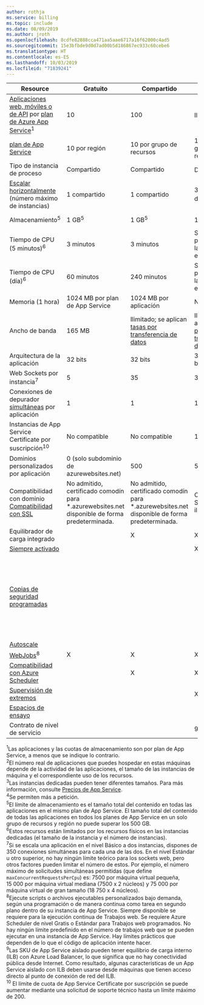 ```yaml
---
author: rothja
ms.service: billing
ms.topic: include
ms.date: 08/09/2019
ms.author: jroth
ms.openlocfilehash: 8cdfe82888cca471aa5aae6717a16f62000c4ad5
ms.sourcegitcommit: 15e3bfbde9d0d7ad00b5d186867ec933c60cebe6
ms.translationtype: HT
ms.contentlocale: es-ES
ms.lasthandoff: 10/03/2019
ms.locfileid: "71839241"
---
```

| Resource | Gratuito | Compartido | Básica | Estándar | Premium (v2) | Aislado </th> |
| --- | --- | --- | --- | --- | --- | --- |
| [Aplicaciones web, móviles o de API](https://azure.microsoft.com/services/app-service/) por [plan de Azure App Service](../articles/app-service/overview-hosting-plans.md)<sup>1</sup> |10 |100 |Ilimitado<sup>2</sup> |Ilimitado<sup>2</sup> |Ilimitado<sup>2</sup> |Ilimitado<sup>2</sup>|
| [plan de App Service](../articles/app-service/overview-hosting-plans.md) |10 por región |10 por grupo de recursos |100 por grupo de recursos |100 por grupo de recursos |100 por grupo de recursos |100 por grupo de recursos|
| Tipo de instancia de proceso |Compartido |Compartido |Dedicado<sup>3</sup> |Dedicado<sup>3</sup> |Dedicado<sup>3</sup></p> |Dedicado<sup>3</sup>|
| [Escalar horizontalmente](../articles/app-service/manage-scale-up.md) (número máximo de instancias) |1 compartido |1 compartido |3 dedicados<sup>3</sup> |10 dedicados<sup>3</sup> |20 dedicados<sup>3</sup>|100 dedicados<sup>4</sup>|
| Almacenamiento<sup>5</sup> |1 GB<sup>5</sup> |1 GB<sup>5</sup> |10 GB<sup>5</sup> |50 GB<sup>5</sup> |250 GB<sup>5</sup></p> |1 TB<sup>5</sup>|
| Tiempo de CPU (5 minutos)<sup>6</sup> |3 minutos |3 minutos |Sin límite, se paga según las [tarifas](https://azure.microsoft.com/pricing/details/app-service/)</a> estándar. |Sin límite, se paga según las [tarifas](https://azure.microsoft.com/pricing/details/app-service/)</a> estándar. |Sin límite, se paga según las [tarifas](https://azure.microsoft.com/pricing/details/app-service/)</a> estándar. |Sin límite, se paga según las [tarifas](https://azure.microsoft.com/pricing/details/app-service/)</a> estándar.|
| Tiempo de CPU (día)<sup>6</sup> |60 minutos |240 minutos |Sin límite, se paga según las [tarifas](https://azure.microsoft.com/pricing/details/app-service/)</a> estándar. |Sin límite, se paga según las [tarifas](https://azure.microsoft.com/pricing/details/app-service/)</a> estándar. |Sin límite, se paga según las [tarifas](https://azure.microsoft.com/pricing/details/app-service/)</a> estándar. |Sin límite, se paga según las [tarifas](https://azure.microsoft.com/pricing/details/app-service/)</a> estándar. |
| Memoria (1 hora) |1024 MB por plan de App Service |1024 MB por aplicación |N/D |N/D |N/D |N/D |
| Ancho de banda |165 MB |Ilimitado; se aplican [tasas por transferencia de datos](https://azure.microsoft.com/pricing/details/data-transfers/) |Ilimitado; se aplican [tasas por transferencia de datos](https://azure.microsoft.com/pricing/details/data-transfers/) |Ilimitado; se aplican [tasas por transferencia de datos](https://azure.microsoft.com/pricing/details/data-transfers/) |Ilimitado; se aplican [tasas por transferencia de datos](https://azure.microsoft.com/pricing/details/data-transfers/) |Ilimitado; se aplican [tasas por transferencia de datos](https://azure.microsoft.com/pricing/details/data-transfers/) |
| Arquitectura de la aplicación |32 bits |32 bits |32 bits/64 bits |32 bits/64 bits |32 bits/64 bits |32 bits/64 bits |
| Web Sockets por instancia<sup>7</sup> |5 |35 |350 |Ilimitado |Ilimitado |Ilimitado |
| Conexiones de depurador [simultáneas](../articles/app-service/troubleshoot-dotnet-visual-studio.md) por aplicación |1 |1 |1 |5 |5 |5 |
| Instancias de App Service Certificate por suscripción<sup>10</sup>| No compatible | No compatible |10 |10 |10 |10 |
| Dominios personalizados por aplicación</a> |0 (solo subdominio de azurewebsites.net)|500 |500 |500 |500 |500 |
| Compatibilidad con dominio [Compatibilidad con SSL](../articles/app-service/app-service-web-tutorial-custom-ssl.md) |No admitido, certificado comodín para *.azurewebsites.net disponible de forma predeterminada.|No admitido, certificado comodín para *.azurewebsites.net disponible de forma predeterminada.|Conexiones SSL SNI ilimitadas |Se incluyen conexiones SNI SSL ilimitadas y 1 conexión SSL de IP |Se incluyen conexiones SNI SSL ilimitadas y 1 conexión SSL de IP | Se incluyen conexiones SNI SSL ilimitadas y 1 conexión SSL de IP|
| Equilibrador de carga integrado | |X |X |X |X |X<sup>9</sup> |
| [Siempre activado](../articles/app-service/configure-common.md) | | |X |X |X |X |
| [Copias de seguridad programadas](../articles/app-service/manage-backup.md) | | | | Copias de seguridad programadas cada 2 horas, con un máximo de 12 copias de seguridad al día (manuales y programadas). | Copias de seguridad programadas cada hora, con un máximo de 50 copias de seguridad al día (manuales y programadas). | Copias de seguridad programadas cada hora, con un máximo de 50 copias de seguridad al día (manuales y programadas). |
| [Autoscale](../articles/app-service/manage-scale-up.md) | | | |X |X |X |
| [WebJobs](../articles/app-service/webjobs-create.md)<sup>8</sup> |X |X |X |X |X |X |
| [Compatibilidad con Azure Scheduler](https://azure.microsoft.com/services/scheduler/) | |X |X |X |X |X |
| [Supervisión de extremos](../articles/app-service/web-sites-monitor.md) | | |X |X |X |X |
| [Espacios de ensayo](../articles/app-service/deploy-staging-slots.md) | | | |5 |20 |20 |
| Contrato de nivel de servicio | |  |99,95 %|99,95 %|99,95 %|99,95 %|  

<sup>1</sup>Las aplicaciones y las cuotas de almacenamiento son por plan de App Service, a menos que se indique lo contrario.  
<sup>2</sup>El número real de aplicaciones que puedes hospedar en estas máquinas depende de la actividad de las aplicaciones, el tamaño de las instancias de máquina y el correspondiente uso de los recursos.  
<sup>3</sup>Las instancias dedicadas pueden tener diferentes tamaños. Para más información, consulte [Precios de App Service](https://azure.microsoft.com/pricing/details/app-service/).  
<sup>4</sup>Se permiten más a petición.  
<sup>5</sup>El límite de almacenamiento es el tamaño total del contenido en todas las aplicaciones en el mismo plan de App Service. El tamaño total del contenido de todas las aplicaciones en todos los planes de App Service en un solo grupo de recursos y región no puede superar los 500 GB.  
<sup>6</sup>Estos recursos están limitados por los recursos físicos en las instancias dedicadas (el tamaño de la instancia y el número de instancias).  
<sup>7</sup>Si se escala una aplicación en el nivel Básico a dos instancias, dispones de 350 conexiones simultáneas para cada una de las dos. En el nivel Estándar u otro superior, no hay ningún límite teórico para los sockets web, pero otros factores pueden limitar el número de estos. Por ejemplo, el número máximo de solicitudes simultáneas permitidas (que define `maxConcurrentRequestsPerCpu`) es: 7500 por máquina virtual pequeña, 15 000 por máquina virtual mediana (7500 x 2 núcleos) y 75 000 por máquina virtual de gran tamaño (18 750 x 4 núcleos).  
<sup>8</sup>Ejecute scripts o archivos ejecutables personalizados bajo demanda, según una programación o de manera continua como tarea en segundo plano dentro de su instancia de App Service. Siempre disponible se requiere para la ejecución continua de Trabajos web. Se requiere Azure Scheduler de nivel Gratis o Estándar para Trabajos web programados. No hay ningún límite predefinido en el número de trabajos web que se pueden ejecutar en una instancia de App Service. Hay límites prácticos que dependen de lo que el código de aplicación intente hacer.  
<sup>9</sup>Las SKU de App Service aislado pueden tener equilibrio de carga interno (ILB) con Azure Load Balancer, lo que significa que no hay conectividad pública desde Internet. Como resultado, algunas características de un App Service aislado con ILB deben usarse desde máquinas que tienen acceso directo al punto de conexión de red del ILB.  
<sup>10</sup> El límite de cuota de App Service Certificate por suscripción se puede aumentar mediante una solicitud de soporte técnico hasta un límite máximo de 200.  